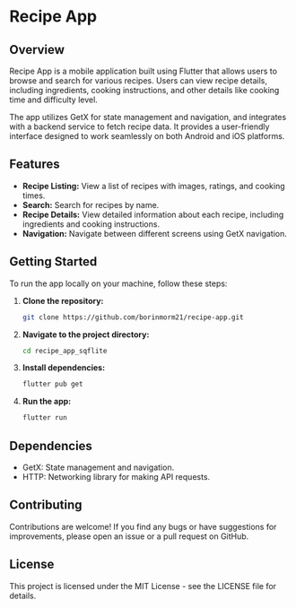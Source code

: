 # Recipe App

## Overview

Recipe App is a mobile application built using Flutter that allows users to browse and search for various recipes. Users can view recipe details, including ingredients, cooking instructions, and other details like cooking time and difficulty level.

The app utilizes GetX for state management and navigation, and integrates with a backend service to fetch recipe data. It provides a user-friendly interface designed to work seamlessly on both Android and iOS platforms.

## Features

- **Recipe Listing:** View a list of recipes with images, ratings, and cooking times.
- **Search:** Search for recipes by name.
- **Recipe Details:** View detailed information about each recipe, including ingredients and cooking instructions.
- **Navigation:** Navigate between different screens using GetX navigation.

## Getting Started

To run the app locally on your machine, follow these steps:

1. **Clone the repository:**
   ```bash
   git clone https://github.com/borinmorm21/recipe-app.git
   ```

2. **Navigate to the project directory:**
   ```bash
   cd recipe_app_sqflite
   ```

3. **Install dependencies:**
   ```bash
   flutter pub get
   ```

4. **Run the app:**
   ```bash
   flutter run
   ```

## Dependencies

- GetX: State management and navigation.
- HTTP: Networking library for making API requests.

## Contributing

Contributions are welcome! If you find any bugs or have suggestions for improvements, please open an issue or a pull request on GitHub.

## License

This project is licensed under the MIT License - see the LICENSE file for details.
